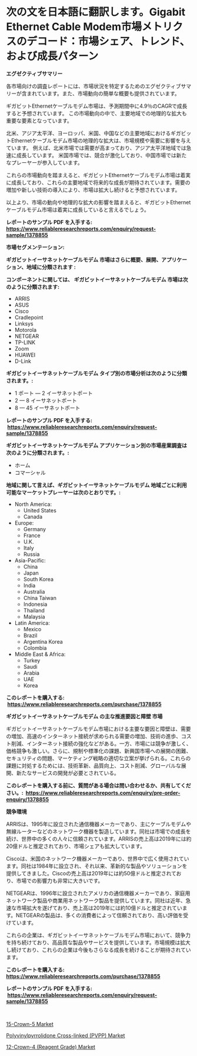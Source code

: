 <p><h1>次の文を日本語に翻訳します。Gigabit Ethernet Cable Modem市場メトリクスのデコード：市場シェア、トレンド、および成長パターン</h1></p><p><strong>エグゼクティブサマリー</strong></p>
<p><p>各市場向けの調査レポートには、市場状況を特定するためのエグゼクティブサマリーが含まれています。また、市場動向の簡単な概要も提供されています。 </p><p>ギガビットEthernetケーブルモデム市場は、予測期間中に4.9％のCAGRで成長すると予想されています。 この市場動向の中で、主要地域での地理的な拡大も重要な要素となっています。</p><p>北米、アジア太平洋、ヨーロッパ、米国、中国などの主要地域におけるギガビットEthernetケーブルモデム市場の地理的な拡大は、市場規模や需要に影響を与えています。 例えば、北米市場では需要が高まっており、アジア太平洋地域では急速に成長しています。 米国市場では、競合が激化しており、中国市場では新たなプレーヤーが参入しています。</p><p>これらの市場動向を踏まえると、ギガビットEthernetケーブルモデム市場は着実に成長しており、これらの主要地域で将来的な成長が期待されています。需要の増加や新しい技術の導入により、市場は拡大し続けると予想されています。</p><p>以上より、市場の動向や地理的な拡大の影響を踏まえると、ギガビットEthernetケーブルモデム市場は着実に成長していると言えるでしょう。</p></p>
<p><strong>レポートのサンプル PDF を入手する: <a href="https://www.reliableresearchreports.com/enquiry/request-sample/1378855">https://www.reliableresearchreports.com/enquiry/request-sample/1378855</a></strong></p>
<p><strong>市場セグメンテーション:</strong></p>
<p><strong> ギガビットイーサネットケーブルモデム 市場はさらに概要、展開、アプリケーション、地域に分類されます :</strong></p>
<p><strong>コンポーネントに関しては、 ギガビットイーサネットケーブルモデム 市場は次のように分類されます: &nbsp;</strong></p>
<p><ul><li>ARRIS</li><li>ASUS</li><li>Cisco</li><li>Cradlepoint</li><li>Linksys</li><li>Motorola</li><li>NETGEAR</li><li>TP-LINK</li><li>Zoom</li><li>HUAWEI</li><li>D-Link</li></ul></p>
<p><strong> ギガビットイーサネットケーブルモデム タイプ別の市場分析は次のように分類されます。:</strong></p>
<p><ul><li>1 ポート — 2 イーサネットポート</li><li>2 — 8 イーサネットポート</li><li>8 — 45 イーサネットポート</li></ul></p>
<p><strong>レポートのサンプル PDF を入手する: &nbsp;<a href="https://www.reliableresearchreports.com/enquiry/request-sample/1378855">https://www.reliableresearchreports.com/enquiry/request-sample/1378855</a></strong></p>
<p><strong> ギガビットイーサネットケーブルモデム アプリケーション別の市場産業調査は次のように分類されます。:</strong></p>
<p><ul><li>ホーム</li><li>コマーシャル</li></ul></p>
<p><strong>地域に関して言えば、ギガビットイーサネットケーブルモデム 地域ごとに利用可能なマーケットプレーヤーは次のとおりです。:</strong></p>
<p><ul>
    <li>
        North America:
        <ul>
            <li>United States</li>
            <li>Canada</li>
        </ul>
    </li>
    <li>
        Europe:
        <ul>
            <li>Germany</li>
            <li>France</li>
            <li>U.K.</li>
            <li>Italy</li>
            <li>Russia</li>
        </ul>
    </li>
    <li>
        Asia-Pacific:
        <ul>
            <li>China</li>
            <li>Japan</li>
            <li>South Korea</li>
            <li>India</li>
            <li>Australia</li>
            <li>China Taiwan</li>
            <li>Indonesia</li>
            <li>Thailand</li>
            <li>Malaysia</li>
        </ul>
    </li>
    <li>
        Latin America:
        <ul>
            <li>Mexico</li>
            <li>Brazil</li>
            <li>Argentina Korea</li>
            <li>Colombia</li>
        </ul>
    </li>
    <li>
        Middle East & Africa:
        <ul>
            <li>Turkey</li>
            <li>Saudi</li>
            <li>Arabia</li>
            <li>UAE</li>
            <li>Korea</li>
        </ul>
    </li>
    </ul></p>
<p><strong>このレポートを購入する: &nbsp;<a href="https://www.reliableresearchreports.com/purchase/1378855">https://www.reliableresearchreports.com/purchase/1378855</a></strong></p>
<p><strong>ギガビットイーサネットケーブルモデム の主な推進要因と障壁 市場</strong></p>
<p><p>ギガビットイーサネットケーブルモデム市場における主要な要因と障壁は、需要の増加、高速のインターネット接続が求められる需要の増加、技術の進歩、コスト削減、インターネット接続の強化などがある。一方、市場には競争が激しく、価格競争も激しい。さらに、規制や標準化の課題、新興国市場への展開の困難、セキュリティの問題、マーケティング戦略の適切な立案が挙げられる。これらの課題に対処するためには、技術革新、品質向上、コスト削減、グローバルな展開、新たなサービスの開発が必要とされている。</p></p>
<p><strong>このレポートを購入する前に、質問がある場合は問い合わせるか、共有してください。:&nbsp; <a href="https://www.reliableresearchreports.com/enquiry/pre-order-enquiry/1378855">https://www.reliableresearchreports.com/enquiry/pre-order-enquiry/1378855</a></strong></p>
<p><strong>競争環境</strong></p>
<p><p>ARRISは、1995年に設立された通信機器メーカーであり、主にケーブルモデムや無線ルーターなどのネットワーク機器を製造しています。同社は市場での成長を続け、世界中の多くの人々に信頼されています。ARRISの売上高は2019年には約20億ドルと推定されており、市場シェアも拡大しています。</p><p>Ciscoは、米国のネットワーク機器メーカーであり、世界中で広く使用されています。同社は1984年に設立され、それ以来、革新的な製品やソリューションを提供してきました。Ciscoの売上高は2019年には約50億ドルと推定されており、市場での影響力も非常に大きいです。</p><p>NETGEARは、1996年に設立されたアメリカの通信機器メーカーであり、家庭用ネットワーク製品や商業用ネットワーク製品を提供しています。同社は近年、急速な市場拡大を遂げており、売上高は2019年には約10億ドルと推定されています。NETGEARの製品は、多くの消費者によって信頼されており、高い評価を受けています。</p><p>これらの企業は、ギガビットイーサネットケーブルモデム市場において、競争力を持ち続けており、高品質な製品やサービスを提供しています。市場規模は拡大し続けており、これらの企業は今後もさらなる成長を続けることが期待されています。</p></p>
<p><strong>このレポートを購入する: &nbsp; <a href="https://www.reliableresearchreports.com/purchase/1378855">https://www.reliableresearchreports.com/purchase/1378855</a></strong></p>
<p><strong>レポートのサンプル PDF を入手する: &nbsp;<a href="https://www.reliableresearchreports.com/enquiry/request-sample/1378855">https://www.reliableresearchreports.com/enquiry/request-sample/1378855</a></strong><strong></strong></p>
<p>&nbsp;</p>
<p><p><a href="https://github.com/marloy8/Market-Research-Report-List-3/blob/main/15-crown-5-market.md">15-Crown-5 Market</a></p><p><a href="https://github.com/jodemen/Market-Research-Report-List-1/blob/main/polyvinylpyrrolidone-cross-linked-pvpp-market.md">Polyvinylpyrrolidone Cross-linked (PVPP) Market</a></p><p><a href="https://github.com/jj19131/Market-Research-Report-List-1/blob/main/12-crown-4-reagent-grade-market.md">12-Crown-4 (Reagent Grade) Market</a></p></p>